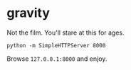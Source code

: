 gravity
=======

Not the film. You'll stare at this for ages.

`python -m SimpleHTTPServer 8000`

Browse `127.0.0.1:8000` and enjoy.
